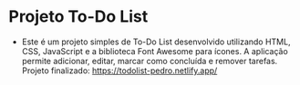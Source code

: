 # Projeto To-Do List
- Este é um projeto simples de To-Do List desenvolvido utilizando HTML, CSS, JavaScript e a biblioteca Font Awesome para ícones. A aplicação permite adicionar, editar, marcar como concluída e remover tarefas.
Projeto finalizado: https://todolist-pedro.netlify.app/

